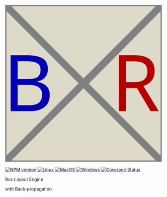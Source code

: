 <p align="center"><img src="logo.svg"/></p>

[![NPM version](https://img.shields.io/npm/v/bxr.svg)](https://www.npmjs.org/package/bxr)
[![Linux](https://github.com/drom/bxr/actions/workflows/linux.yml/badge.svg)](https://github.com/drom/bxr/actions/workflows/linux.yml)
[![MacOS](https://github.com/drom/bxr/actions/workflows/macos.yml/badge.svg)](https://github.com/drom/bxr/actions/workflows/macos.yml)
[![Windows](https://github.com/drom/bxr/actions/workflows/windows.yml/badge.svg)](https://github.com/drom/bxr/actions/workflows/windows.yml)
[![Coverage Status](https://coveralls.io/repos/github/drom/bxr/badge.svg?branch=trunk)](https://coveralls.io/github/drom/bxr?branch=trunk)



Box Layout Engine

with Back-propagation

